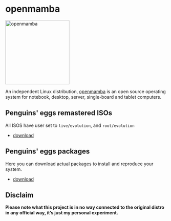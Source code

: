 # openmamba
<img src="https://penguins-eggs.net/img/openmamba.svg" alt="openmamba" width="200"/>

An independent Linux distribution, [openmamba](https://openmamba.org/) is an open source operating system for notebook, desktop, server, single-board and tablet computers.

## Penguins' eggs remastered ISOs
All ISOS have user set to ```live/evolution```, and ```root/evolution```

* [download](https://drive.google.com/drive/folders/1-7LbgkKIrp8hUFTbO3qGtPKzaHter6RM)

## Penguins' eggs packages
Here you can download actual packages to install and reproduce your system.

* [download](https://penguins-eggs.net/basket/index.php?p=packages%2Fopenmamba)

## Disclaim
__Please note what this project is in no way connected to the original distro in any official way, it’s just my personal experiment.__
